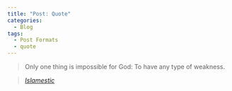 ```yaml
---
title: "Post: Quote"
categories:
  - Blog
tags:
  - Post Formats
  - quote
---
```


> Only one thing is impossible for God: To have any type of weakness.
  
> <cite><a href="https://www.islamestic.com/i-am-feeling/">Islamestic</a></cite>
